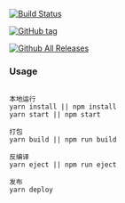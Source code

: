 [![Build Status](https://travis-ci.org/olivianate/react-spa.svg?branch=master)](https://travis-ci.org/olivianate/react-spa)

[![GitHub tag](https://img.shields.io/github/tag/olivianate/react-spa.svg)]()

[![Github All Releases](https://img.shields.io/github/downloads/olivianate/react-spa/total.svg)]()


### Usage
```

本地运行
yarn install || npm install
yarn start || npm start

打包
yarn build || npm run build

反编译
yarn eject || npm run eject

发布
yarn deploy

```

